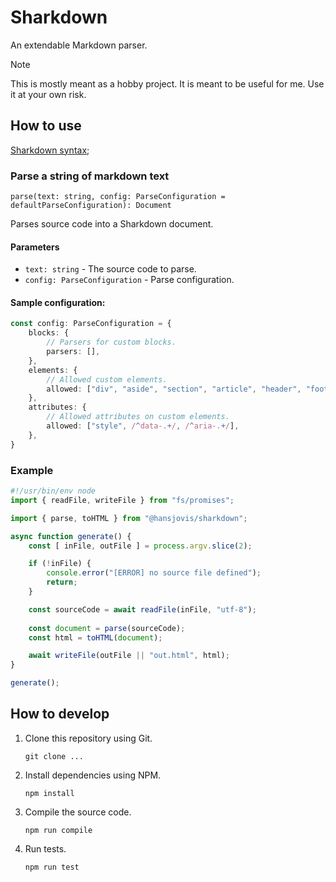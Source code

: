 # Sharkdown
An extendable Markdown parser.

> [!NOTE]
> This is mostly meant as a hobby project. It is meant to be useful for me. Use it at your own risk.

## How to use

[Sharkdown syntax](/docs/sharkdown-syntax.md);

### Parse a string of markdown text
```
parse(text: string, config: ParseConfiguration = defaultParseConfiguration): Document
```
Parses source code into a Sharkdown document.

#### Parameters
- `text: string` - The source code to parse.
- `config: ParseConfiguration` - Parse configuration.

#### Sample configuration:
```ts
const config: ParseConfiguration = {
    blocks: {
        // Parsers for custom blocks.
        parsers: [],
    },
    elements: {
        // Allowed custom elements.
        allowed: ["div", "aside", "section", "article", "header", "footer", "nav", "main", "figure", "figcaption"],
    },
    attributes: {
        // Allowed attributes on custom elements.
        allowed: ["style", /^data-.+/, /^aria-.+/],
    },
}
```

### Example
```js
#!/usr/bin/env node
import { readFile, writeFile } from "fs/promises";

import { parse, toHTML } from "@hansjovis/sharkdown";

async function generate() {
    const [ inFile, outFile ] = process.argv.slice(2);

    if (!inFile) {
        console.error("[ERROR] no source file defined");
        return;
    }

    const sourceCode = await readFile(inFile, "utf-8");
    
    const document = parse(sourceCode);
    const html = toHTML(document);

    await writeFile(outFile || "out.html", html);
}

generate();
```

## How to develop
1. Clone this repository using Git.
    ```
    git clone ...
    ```
2. Install dependencies using NPM.
    ```
    npm install
    ```
3. Compile the source code.
    ```
    npm run compile
    ```
4. Run tests.
    ```
    npm run test
    ```